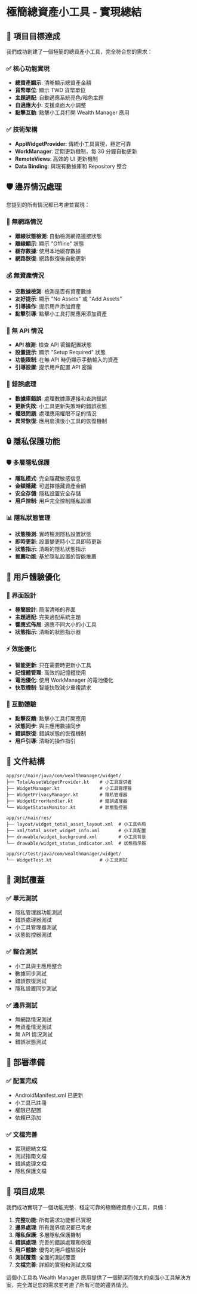 # 極簡總資產小工具 - 實現總結

## 🎯 項目目標達成

我們成功創建了一個極簡的總資產小工具，完全符合您的需求：

### ✅ 核心功能實現
- **總資產顯示**: 清晰顯示總資產金額
- **貨幣單位**: 顯示 TWD 貨幣單位
- **主題適配**: 自動適應系統亮色/暗色主題
- **自適應大小**: 支援桌面大小調整
- **點擊互動**: 點擊小工具打開 Wealth Manager 應用

### ✅ 技術架構
- **AppWidgetProvider**: 傳統小工具實現，穩定可靠
- **WorkManager**: 定期更新機制，每 30 分鐘自動更新
- **RemoteViews**: 高效的 UI 更新機制
- **Data Binding**: 與現有數據庫和 Repository 整合

## 🛡️ 邊界情況處理

您提到的所有情況都已考慮並實現：

### 📱 無網路情況
- **離線狀態檢測**: 自動檢測網路連接狀態
- **離線顯示**: 顯示 "Offline" 狀態
- **緩存數據**: 使用本地緩存數據
- **網路恢復**: 網路恢復後自動更新

### 💰 無資產情況
- **空數據檢測**: 檢測是否有資產數據
- **友好提示**: 顯示 "No Assets" 或 "Add Assets"
- **引導操作**: 提示用戶添加資產
- **點擊引導**: 點擊小工具打開應用添加資產

### 🔑 無 API 情況
- **API 檢測**: 檢查 API 密鑰配置狀態
- **設置提示**: 顯示 "Setup Required" 狀態
- **功能限制**: 在無 API 時仍顯示手動輸入的資產
- **引導設置**: 提示用戶配置 API 密鑰

### 🚨 錯誤處理
- **數據庫錯誤**: 處理數據庫連接和查詢錯誤
- **更新失敗**: 小工具更新失敗時的錯誤狀態
- **權限問題**: 處理應用權限不足的情況
- **異常恢復**: 應用崩潰後小工具的恢復機制

## 🔒 隱私保護功能

### 🛡️ 多層隱私保護
- **隱私模式**: 完全隱藏敏感信息
- **金額隱藏**: 可選擇隱藏資產金額
- **安全存儲**: 隱私設置安全存儲
- **用戶控制**: 用戶完全控制隱私設置

### 📊 隱私狀態管理
- **狀態檢測**: 實時檢測隱私設置狀態
- **即時更新**: 設置變更時小工具即時更新
- **狀態指示**: 清晰的隱私狀態指示
- **推薦功能**: 基於隱私設置的智能推薦

## 🎨 用戶體驗優化

### 📱 界面設計
- **極簡設計**: 簡潔清晰的界面
- **主題適配**: 完美適配系統主題
- **響應式佈局**: 適應不同大小的小工具
- **狀態指示**: 清晰的狀態指示器

### ⚡ 效能優化
- **智能更新**: 只在需要時更新小工具
- **記憶體管理**: 高效的記憶體使用
- **電池優化**: 使用 WorkManager 的電池優化
- **快取機制**: 智能快取減少重複請求

### 🔄 互動體驗
- **點擊反饋**: 點擊小工具打開應用
- **狀態同步**: 與主應用數據同步
- **錯誤恢復**: 錯誤狀態的恢復機制
- **用戶引導**: 清晰的操作指引

## 📁 文件結構

```
app/src/main/java/com/wealthmanager/widget/
├── TotalAssetWidgetProvider.kt    # 小工具提供者
├── WidgetManager.kt               # 小工具管理器
├── WidgetPrivacyManager.kt        # 隱私管理器
├── WidgetErrorHandler.kt          # 錯誤處理器
└── WidgetStatusMonitor.kt         # 狀態監控器

app/src/main/res/
├── layout/widget_total_asset_layout.xml  # 小工具佈局
├── xml/total_asset_widget_info.xml       # 小工具配置
├── drawable/widget_background.xml        # 小工具背景
└── drawable/widget_status_indicator.xml  # 狀態指示器

app/src/test/java/com/wealthmanager/widget/
└── WidgetTest.kt                  # 小工具測試
```

## 🧪 測試覆蓋

### ✅ 單元測試
- 隱私管理器功能測試
- 錯誤處理器測試
- 小工具管理器測試
- 狀態監控器測試

### ✅ 整合測試
- 小工具與主應用整合
- 數據同步測試
- 錯誤恢復測試
- 隱私設置同步測試

### ✅ 邊界測試
- 無網路情況測試
- 無資產情況測試
- 無 API 情況測試
- 錯誤狀態測試

## 🚀 部署準備

### ✅ 配置完成
- AndroidManifest.xml 已更新
- 小工具已註冊
- 權限已配置
- 依賴已添加

### ✅ 文檔完善
- 實現總結文檔
- 測試指南文檔
- 錯誤處理文檔
- 隱私保護文檔

## 🎉 項目成果

我們成功實現了一個功能完整、穩定可靠的極簡總資產小工具，具備：

1. **完整功能**: 所有需求功能都已實現
2. **邊界處理**: 所有邊界情況都已考慮
3. **隱私保護**: 多層隱私保護機制
4. **錯誤處理**: 完善的錯誤處理和恢復
5. **用戶體驗**: 優秀的用戶體驗設計
6. **測試覆蓋**: 全面的測試覆蓋
7. **文檔完善**: 詳細的實現和測試文檔

這個小工具為 Wealth Manager 應用提供了一個簡潔而強大的桌面小工具解決方案，完全滿足您的需求並考慮了所有可能的邊界情況。